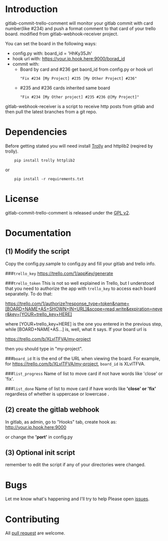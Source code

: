 # Introduction

gitlab-commit-trello-comment will monitor your gitlab commit with card number(like #234) and push a format comment to that card of your trello board.
modified from gitlab-webhook-receiver project.

You can set the board  in the following ways:

- config.py with: board_id = 'HhKy35Jh'
- hook url with: https://your.ip.hook.here:9000/borad_id
- commit with:
  + Board by card and #236 get baord_id from config.py or hook url
    ```
    "Fix #234 [My Project] #235 [My Other Project] #236"
    ```
  + #235 and #236 cards inherited same board
    ```
    "Fix #234 [My Other project] #235 #236 @[My Project]"
    ```

gitlab-webhook-receiver is a script to receive http posts from gitlab and then
pull the latest branches from a git repo.

# Dependencies

Before getting stated you will need install [Trolly](https://github.com/plish/Trolly) and httplib2 (reqired by trolly).
```
    pip install trolly httplib2
```
or
```
    pip install -r requirements.txt
```


# License

gitlab-commit-trello-comment is released under the [GPL v2](http://www.gnu.org/licenses/gpl-2.0.html).

# Documentation

(1) Modify the script
---------------------

Copy the config.py.sample to config.py and fill your gitlab and trello info.

###`trello_key`
https://trello.com/1/appKey/generate

###`trello_token`
This is not so well explained in Trello, but I understood that you need to authorize the app with `trello_key` to access each board separatelly. To do that:

https://trello.com/1/authorize?response_type=token&name=[BOARD+NAME+AS+SHOWN+IN+URL]&scope=read,write&expiration=never&key=[YOUR+trello_key+HERE]

where [YOUR+trello_key+HERE] is the one you entered in the previous step, while [BOARD+NAME+AS...] is, well, what it says. If your board url is

https://trello.com/b/XLvlTFVA/my-project

then you should type in "my-project".

###`board_id`
It is the end of the URL when viewing the board. For example, for https://trello.com/b/XLvlTFVA/my-project, `board_id` is XLvlTFVA.

###`list_progress`
Name of list to move card if not have words like 'close' or 'fix'.

###`list_done`
Name of list to move card if have words like **'close' or 'fix'** regardless of whether is uppercase or lowercase .

(2) create the gitlab webhook
-----------------------------

In gitlab, as admin, go to "Hooks" tab, create hook as: http://your.ip.hook.here:9000

or change the **'port'** in config.py

(3) Optional init script
------------------------

remember to edit the script if any of your directories were changed.

# Bugs

Let me know what's happening and I'll try to help
Please open [issues](https://github.com/vxcamiloxv/gitlab-commit-trello-comment/issues).


# Contributing
All [pull request](https://github.com/vxcamiloxv/gitlab-commit-trello-comment/pulls) are welcome.
